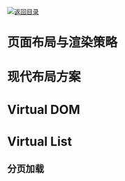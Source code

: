 [![返回目录](https://parg.co/US3)](https://parg.co/UGZ) 
 

# 页面布局与渲染策略


# 现代布局方案


# Virtual DOM


# Virtual List


## 分页加载